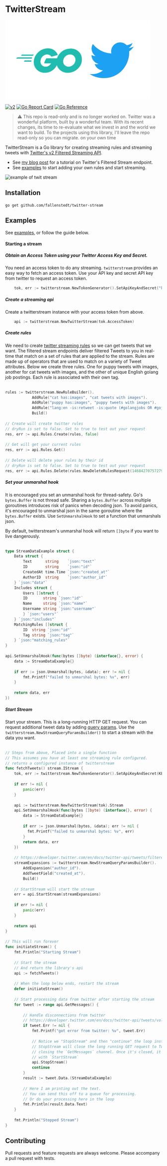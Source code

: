 # TwitterStream

![go twitter](./go-twitter.png)

[![v2](https://img.shields.io/endpoint?url=https%3A%2F%2Ftwbadges.glitch.me%2Fbadges%2Fv2)](https://developer.twitter.com/en/docs/twitter-api)
[![Go Report Card](https://goreportcard.com/badge/github.com/fallenstedt/twitter-stream)](https://goreportcard.com/report/github.com/fallenstedt/twitter-stream)
[![Go Reference](https://pkg.go.dev/badge/github.com/fallenstedt/twitter-stream.svg)](https://pkg.go.dev/github.com/fallenstedt/twitter-stream)


>  ⚠️ This repo is read-only and is no longer worked on. Twitter was a wonderful platform, built by a wonderful team. With its recent changes, its time to re-evaluate what we invest in and the world we want to build. To the projects using this library, I'll leave the repo read-only so you can migrate. on your own time


TwitterStream is a Go library for creating streaming rules and streaming tweets with [Twitter's v2 Filtered Streaming API](https://developer.twitter.com/en/docs/twitter-api/tweets/filtered-stream/introduction).

- See [my blog post](https://www.fallenstedt.com/blog/twitter-stream/) for a tutorial on Twitter's Filtered Stream endpoint.
- See [examples](https://github.com/fallenstedt/twitter-stream/tree/master/example) to start adding your own rules and start streaming.

![example of twit stream](./example.gif)

## Installation

`go get github.com/fallenstedt/twitter-stream`


## Examples

See [examples](https://github.com/fallenstedt/twitter-stream/tree/master/example), or follow the guide below.

#### Starting a stream

##### Obtain an Access Token using your Twitter Access Key and Secret.

You need an access token to do any streaming. `twitterstream` provides an easy way to fetch an access token. Use your
API key and secret API key from twitter to request an access token.

```go
	tok, err := twitterstream.NewTokenGenerator().SetApiKeyAndSecret("key", "secret").RequestBearerToken()
```

##### Create a streaming api

Create a twitterstream instance with your access token from above.

```go
	api := twitterstream.NewTwitterStream(tok.AccessToken)
```

##### Create rules

We need to create [twitter streaming rules](https://developer.twitter.com/en/docs/twitter-api/tweets/filtered-stream/integrate/build-a-rule) so we can get tweets that we want.
The filtered stream endpoints deliver filtered Tweets to you in real-time that match on a set of rules that are applied to the stream. Rules are made up of operators that are used to match on a variety of Tweet attributes.
Below we create three rules. One for puppy tweets with images, another for cat tweets with images, and the other of unique English golang job postings. Each rule is
associated with their own tag.

```go

rules := twitterstream.NewRuleBuilder().
            AddRule("cat has:images", "cat tweets with images").
            AddRule("puppy has:images", "puppy tweets with images").
            AddRule("lang:en -is:retweet -is:quote (#golangjobs OR #gojobs)", "golang jobs").
            Build()

// Create will create twitter rules
// dryRun is set to false. Set to true to test out your request
res, err := api.Rules.Create(rules, false)

// Get will get your current rules
res, err := api.Rules.Get()

// Delete will delete your rules by their id
// dryRun is set to false. Set to true to test out your request
res, err := api.Rules.Delete(rules.NewDeleteRulesRequest(1468427075727945728, 1468427075727945729), false)


```

##### Set your unmarshal hook

It is encouraged you set an unmarshal hook for thread-safety. Go's `bytes.Buffer` is not thread safe. Sharing a `bytes.Buffer`
across multiple goroutines introduces risk of panics when decoding json.
To avoid panics, it's encouraged to unmarshal json in the same goroutine where the `bytes.Buffer` exists. Use `SetUnmarshalHook` to set a function that unmarshals json.

By default, twitterstream's unmarshal hook will return `[]byte` if you want to live dangerously.

```go

type StreamDataExample struct {
    Data struct {
        Text      string    `json:"text"`
        ID        string    `json:"id"`
        CreatedAt time.Time `json:"created_at"`
        AuthorID  string    `json:"author_id"`
    } `json:"data"`
    Includes struct {
        Users []struct {
        ID       string `json:"id"`
        Name     string `json:"name"`
        Username string `json:"username"`
        } `json:"users"`
    } `json:"includes"`
    MatchingRules []struct {
        ID  string `json:"id"`
        Tag string `json:"tag"`
    } `json:"matching_rules"`
}

api.SetUnmarshalHook(func(bytes []byte) (interface{}, error) {
    data := StreamDataExample{}

    if err := json.Unmarshal(bytes, &data); err != nil {
        fmt.Printf("failed to unmarshal bytes: %v", err)
    }

    return data, err
})
```

##### Start Stream

Start your stream. This is a long-running HTTP GET request.
You can request additional tweet data by adding [query params](https://developer.twitter.com/en/docs/twitter-api/tweets/filtered-stream/api-reference/get-tweets-search-stream).
Use the `twitterstream.NewStreamQueryParamsBuilder()` to start a stream with the data you want.

```go

// Steps from above, Placed into a single function
// This assumes you have at least one streaming rule configured.
// returns a configured instance of twitterstream
func fetchTweets() stream.IStream {
    tok, err := twitterstream.NewTokenGenerator().SetApiKeyAndSecret(KEY, SECRET).RequestBearerToken()

    if err != nil {
        panic(err)
    }

    api := twitterstream.NewTwitterStream(tok).Stream
    api.SetUnmarshalHook(func(bytes []byte) (interface{}, error) {
        data := StreamDataExample{}

        if err := json.Unmarshal(bytes, &data); err != nil {
          fmt.Printf("failed to unmarshal bytes: %v", err)
        }
        return data, err
    })

    // https://developer.twitter.com/en/docs/twitter-api/tweets/filtered-stream/api-reference/get-tweets-search-stream
    streamExpansions := twitterstream.NewStreamQueryParamsBuilder().
        AddExpansion("author_id").
        AddTweetField("created_at").
        Build()

    // StartStream will start the stream
    err = api.StartStream(streamExpansions)

    if err != nil {
        panic(err)
    }

    return api
}

// This will run forever
func initiateStream() {
    fmt.Println("Starting Stream")

    // Start the stream
    // And return the library's api
    api := fetchTweets()

    // When the loop below ends, restart the stream
    defer initiateStream()

    // Start processing data from twitter after starting the stream
    for tweet := range api.GetMessages() {

        // Handle disconnections from twitter
        // https://developer.twitter.com/en/docs/twitter-api/tweets/volume-streams/integrate/handling-disconnections
        if tweet.Err != nil {
            fmt.Printf("got error from twitter: %v", tweet.Err)

            // Notice we "StopStream" and then "continue" the loop instead of breaking.
            // StopStream will close the long running GET request to Twitter's v2 Streaming endpoint by
            // closing the `GetMessages` channel. Once it's closed, it's safe to perform a new network request
            // with `StartStream`
            api.StopStream()
            continue
        }
        result := tweet.Data.(StreamDataExample)

        // Here I am printing out the text.
        // You can send this off to a queue for processing.
        // Or do your processing here in the loop
        fmt.Println(result.Data.Text)
    }

    fmt.Println("Stopped Stream")
}
```

## Contributing

Pull requests and feature requests are always welcome.
Please accompany a pull request with tests.
